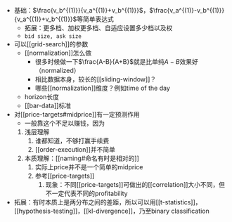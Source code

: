 - 基础：$\frac{v_b^{(1)}}{v_a^{(1)}+v_b^{(1)}}$，$\frac{v_a^{(1)}-v_b^{(1)}}{v_a^{(1)}+v_b^{(1)}}$等简单表达式
  - 拓展：更多档、加权更多档、自适应设置多少档以及权
  - `bid size, ask size`
- 可以[[grid-search]]的参数
  - [[normalization]]怎么做
    - 很多时候做一下$\frac{A-B}{A+B}$就是比单纯$A-B$效果好（normalized）
    - 相比数据本身，较长的[[sliding-window]]？
    - 哪些[[normalization]]维度？例如time of the day
  - horizon长度
  - [[bar-data]]标准
- 对[[price-targets#midprice]]有一定预测作用
  - 一般靠这个不足以赚钱，因为
  1. 浅层理解
     1. 谁都知道，不够打赢手续费
     2. [[order-execution]]并不简单
  2. 本质理解：[[naming#命名有时是相对的]]
     1. 实际上price并不是一个简单的midprice
     2. 参考[[price-targets]]
        1. 现象：不同[[price-targets]]可做出的[[correlation]]大小不同，但不一定代表不同的profitability
- 拓展：有时本质上是两分布之间的差距，所以可以用[[t-statistics]]，[[hypothesis-testing]]，[[kl-divergence]]，乃至binary classification